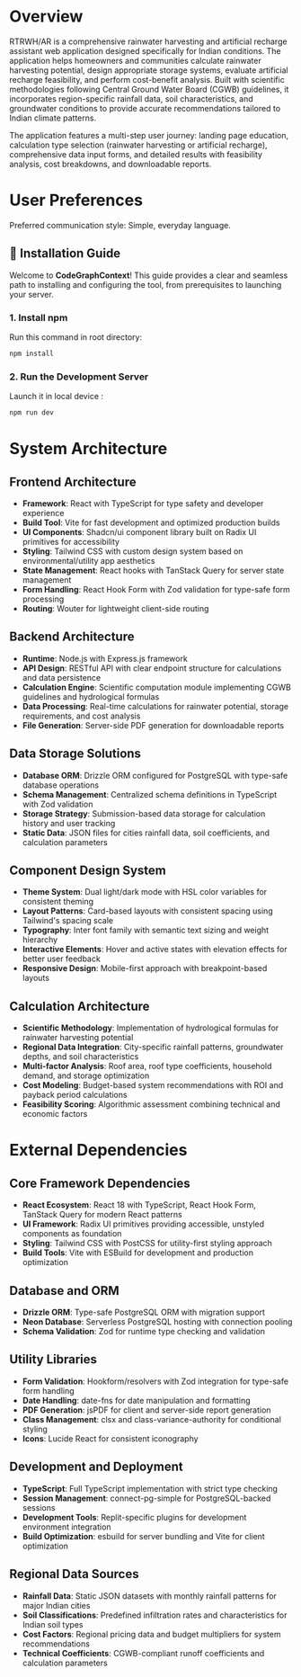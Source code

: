 # Overview

RTRWH/AR is a comprehensive rainwater harvesting and artificial recharge assistant web application designed specifically for Indian conditions. The application helps homeowners and communities calculate rainwater harvesting potential, design appropriate storage systems, evaluate artificial recharge feasibility, and perform cost-benefit analysis. Built with scientific methodologies following Central Ground Water Board (CGWB) guidelines, it incorporates region-specific rainfall data, soil characteristics, and groundwater conditions to provide accurate recommendations tailored to Indian climate patterns.

The application features a multi-step user journey: landing page education, calculation type selection (rainwater harvesting or artificial recharge), comprehensive data input forms, and detailed results with feasibility analysis, cost breakdowns, and downloadable reports.

# User Preferences

Preferred communication style: Simple, everyday language.

## 🧩 Installation Guide

Welcome to **CodeGraphContext**! This guide provides a clear and seamless path to installing and configuring the tool, from prerequisites to launching your server.
### 1. Install npm

Run this command in root directory:

```bash
npm install
```

### 2. Run the Development Server

Launch it in local device :

```bash
npm run dev
```

# System Architecture

## Frontend Architecture
- **Framework**: React with TypeScript for type safety and developer experience
- **Build Tool**: Vite for fast development and optimized production builds
- **UI Components**: Shadcn/ui component library built on Radix UI primitives for accessibility
- **Styling**: Tailwind CSS with custom design system based on environmental/utility app aesthetics
- **State Management**: React hooks with TanStack Query for server state management
- **Form Handling**: React Hook Form with Zod validation for type-safe form processing
- **Routing**: Wouter for lightweight client-side routing

## Backend Architecture
- **Runtime**: Node.js with Express.js framework
- **API Design**: RESTful API with clear endpoint structure for calculations and data persistence
- **Calculation Engine**: Scientific computation module implementing CGWB guidelines and hydrological formulas
- **Data Processing**: Real-time calculations for rainwater potential, storage requirements, and cost analysis
- **File Generation**: Server-side PDF generation for downloadable reports

## Data Storage Solutions
- **Database ORM**: Drizzle ORM configured for PostgreSQL with type-safe database operations
- **Schema Management**: Centralized schema definitions in TypeScript with Zod validation
- **Storage Strategy**: Submission-based data storage for calculation history and user tracking
- **Static Data**: JSON files for cities rainfall data, soil coefficients, and calculation parameters

## Component Design System
- **Theme System**: Dual light/dark mode with HSL color variables for consistent theming
- **Layout Patterns**: Card-based layouts with consistent spacing using Tailwind's spacing scale
- **Typography**: Inter font family with semantic text sizing and weight hierarchy
- **Interactive Elements**: Hover and active states with elevation effects for better user feedback
- **Responsive Design**: Mobile-first approach with breakpoint-based layouts

## Calculation Architecture
- **Scientific Methodology**: Implementation of hydrological formulas for rainwater harvesting potential
- **Regional Data Integration**: City-specific rainfall patterns, groundwater depths, and soil characteristics
- **Multi-factor Analysis**: Roof area, roof type coefficients, household demand, and storage optimization
- **Cost Modeling**: Budget-based system recommendations with ROI and payback period calculations
- **Feasibility Scoring**: Algorithmic assessment combining technical and economic factors

# External Dependencies

## Core Framework Dependencies
- **React Ecosystem**: React 18 with TypeScript, React Hook Form, TanStack Query for modern React patterns
- **UI Framework**: Radix UI primitives providing accessible, unstyled components as foundation
- **Styling**: Tailwind CSS with PostCSS for utility-first styling approach
- **Build Tools**: Vite with ESBuild for development and production optimization

## Database and ORM
- **Drizzle ORM**: Type-safe PostgreSQL ORM with migration support
- **Neon Database**: Serverless PostgreSQL hosting with connection pooling
- **Schema Validation**: Zod for runtime type checking and validation

## Utility Libraries
- **Form Validation**: Hookform/resolvers with Zod integration for type-safe form handling
- **Date Handling**: date-fns for date manipulation and formatting
- **PDF Generation**: jsPDF for client and server-side report generation
- **Class Management**: clsx and class-variance-authority for conditional styling
- **Icons**: Lucide React for consistent iconography

## Development and Deployment
- **TypeScript**: Full TypeScript implementation with strict type checking
- **Session Management**: connect-pg-simple for PostgreSQL-backed sessions
- **Development Tools**: Replit-specific plugins for development environment integration
- **Build Optimization**: esbuild for server bundling and Vite for client optimization

## Regional Data Sources
- **Rainfall Data**: Static JSON datasets with monthly rainfall patterns for major Indian cities
- **Soil Classifications**: Predefined infiltration rates and characteristics for Indian soil types
- **Cost Factors**: Regional pricing data and budget multipliers for system recommendations
- **Technical Coefficients**: CGWB-compliant runoff coefficients and calculation parameters
